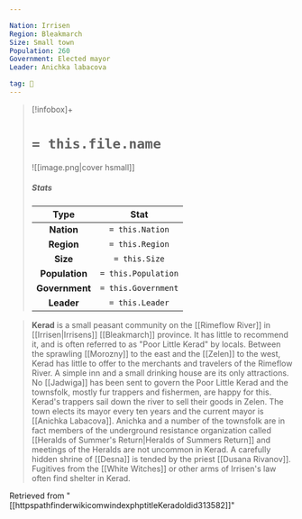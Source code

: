 ```yaml
---

Nation: Irrisen
Region: Bleakmarch
Size: Small town
Population: 260
Government: Elected mayor
Leader: Anichka labacova

tag: 🌃
---
```


> [!infobox]+
> #  `= this.file.name`
> ![[image.png|cover hsmall]]
> ##### Stats
> Type | Stat |
> :---:|:---:|
> **Nation** | `= this.Nation` |
> **Region** | `= this.Region` |
> **Size** | `= this.Size` |
> **Population** | `= this.Population` |
> **Government** | `= this.Government` |
> **Leader** | `= this.Leader` |



> **Kerad** is a small peasant community on the [[Rimeflow River]] in [[Irrisen|Irrisens]] [[Bleakmarch]] province. It has little to recommend it, and is often referred to as "Poor Little Kerad" by locals.
> Between the sprawling [[Morozny]] to the east and the [[Zelen]] to the west, Kerad has little to offer to the merchants and travelers of the Rimeflow River. A simple inn and a small drinking house are its only attractions. No [[Jadwiga]] has been sent to govern the Poor Little Kerad and the townsfolk, mostly fur trappers and fishermen, are happy for this. 
Kerad's trappers sail down the river to sell their goods in Zelen. The town elects its mayor every ten years and the current mayor is [[Anichka Labacova]].
> Anichka and a number of the townsfolk are in fact members of the underground resistance organization called [[Heralds of Summer's Return|Heralds of Summers Return]] and meetings of the Heralds are not uncommon in Kerad. A carefully hidden shrine of [[Desna]] is tended by the priest [[Dusana Rivanov]]. Fugitives from the [[White Witches]] or other arms of Irrisen's law often find shelter in Kerad.








Retrieved from "[[httpspathfinderwikicomwindexphptitleKeradoldid313582]]"